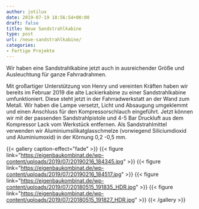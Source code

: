 ```yaml
---
author: jotilux
date: 2019-07-19 18:56:54+00:00
draft: false
title: Neue Sandstrahlkabine
type: post
url: /neue-sandstrahlkabine/
categories:
- Fertige Projekte
---
```





Wir haben eine Sandstrahlkabine jetzt auch in ausreichender Größe und Ausleuchtung für ganze Fahrradrahmen.





<!-- more -->





Mit großartiger Unterstützung von Henry und vereinten Kräften haben wir bereits im Februar 2019 die alte Lackierkabine zu einer Sandstrahlkabine umfunktioniert. Diese steht jetzt in der Fahrradwerkstatt an der Wand zum Metall. Wir haben die Lampe versetzt, Licht und Absaugung umgeklemmt und einen Anschluss für den Kompressorschlauch eingeführt. Jetzt können wir mit der passenden Sandstrahlpistole und 4-5 Bar Druckluft aus dem Kompressor Lack vom Werkstück entfernen. Als Sandstrahlmittel verwenden wir Aluminiumsilikatglasschmelze (vorwiegend Siliciumdioxid und Aluminiumoxid) in der Körnung 0,2 -0,5 mm.







  






  {{< gallery caption-effect="fade" >}}
{{< figure link="https://eigenbaukombinat.de/wp-content/uploads/2019/07/20190216_184345.jpg" >}}
{{< figure link="https://eigenbaukombinat.de/wp-content/uploads/2019/07/20190216_184517.jpg" >}}
{{< figure link="https://eigenbaukombinat.de/wp-content/uploads/2019/07/20180515_191835_HDR.jpg" >}}
{{< figure link="https://eigenbaukombinat.de/wp-content/uploads/2019/07/20180515_191827_HDR.jpg" >}}
{{< /gallery >}}


